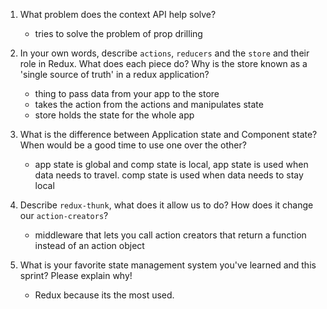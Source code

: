 1. What problem does the context API help solve?

   - tries to solve the problem of prop drilling

2. In your own words, describe `actions`, `reducers` and the `store` and their role in Redux. What does each piece do? Why is the store known as a 'single source of truth' in a redux application?

   - thing to pass data from your app to the store
   - takes the action from the actions and manipulates state
   - store holds the state for the whole app

3. What is the difference between Application state and Component state? When would be a good time to use one over the other?

   - app state is global and comp state is local,
     app state is used when data needs to travel. comp state is used when data needs to stay local

4. Describe `redux-thunk`, what does it allow us to do? How does it change our `action-creators`?

   - middleware that lets you call action creators that return a function instead of an action object

5. What is your favorite state management system you've learned and this sprint? Please explain why!

   - Redux because its the most used.
